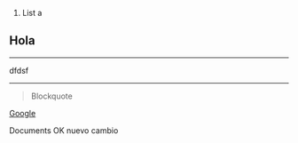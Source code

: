 1. List a
## Hola ##


----------
dfdsf

----------


> Blockquote

[Google](http://www.google.com)

Documents OK
nuevo cambio
